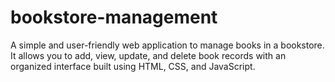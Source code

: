 # bookstore-management
A simple and user-friendly web application to manage books in a bookstore. It allows you to add, view, update, and delete book records with an organized interface built using HTML, CSS, and JavaScript.
